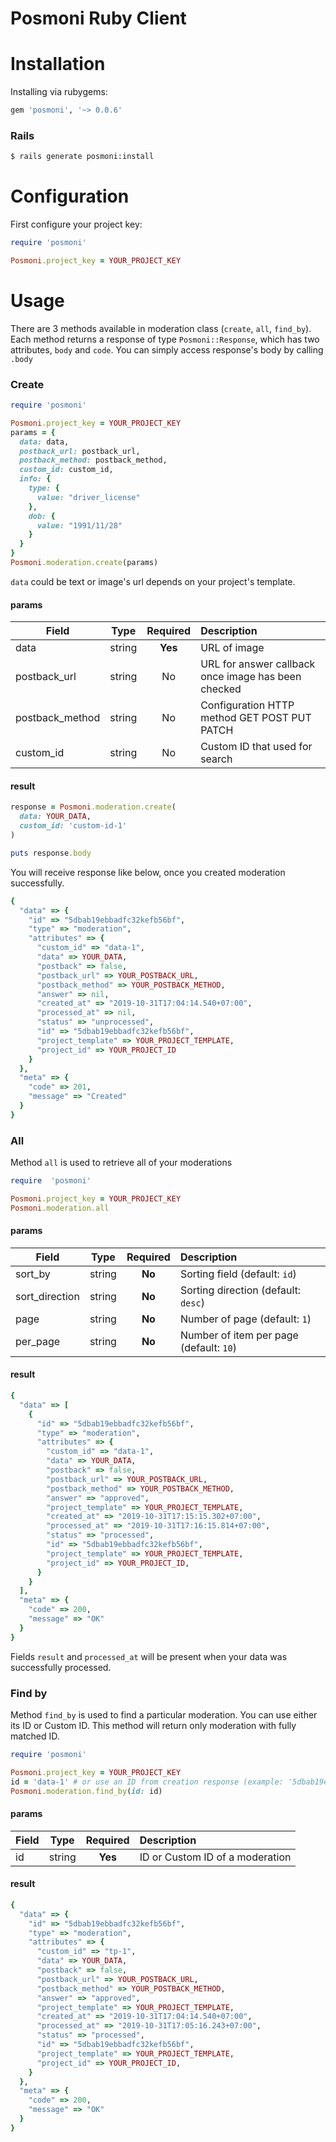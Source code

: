 # Posmoni Ruby Client

# Installation

Installing via rubygems:

```ruby
gem 'posmoni', '~> 0.0.6'
```

### Rails

```bash
$ rails generate posmoni:install
```

# Configuration

First configure your project key:

```ruby
require 'posmoni'

Posmoni.project_key = YOUR_PROJECT_KEY
```
# Usage

There are 3 methods available in moderation class (`create`, `all`, `find_by`). Each
method returns a response of type `Posmoni::Response`, which has two attributes,
`body` and `code`. You can simply access response's body by calling `.body`

### Create
```ruby
require 'posmoni'

Posmoni.project_key = YOUR_PROJECT_KEY
params = {
  data: data,
  postback_url: postback_url,
  postback_method: postback_method,
  custom_id: custom_id,
  info: {
    type: {
      value: "driver_license"
    },
    dob: {
      value: "1991/11/28"
    }
  }
}
Posmoni.moderation.create(params)
```

`data` could be text or image's url depends on your project's template.

#### params

| Field        | Type           | Required  | Description |
| ------------- |:-------------:| :-----:| :-----|
| data | string | **Yes** | URL of image |
| postback_url| string| No | URL for answer callback once image has been checked |
| postback_method| string | No | Configuration HTTP method GET POST PUT PATCH |
| custom_id | string | No | Custom ID that used for search |

#### result
```ruby
response = Posmoni.moderation.create(
  data: YOUR_DATA,
  custom_id: 'custom-id-1'
)

puts response.body
```

You will receive response like below, once you created moderation successfully.

```ruby
{
  "data" => {
    "id" => "5dbab19ebbadfc32kefb56bf",
    "type" => "moderation",
    "attributes" => {
      "custom_id" => "data-1",
      "data" => YOUR_DATA,
      "postback" => false,
      "postback_url" => YOUR_POSTBACK_URL,
      "postback_method" => YOUR_POSTBACK_METHOD,
      "answer" => nil,
      "created_at" => "2019-10-31T17:04:14.540+07:00",
      "processed_at" => nil,
      "status" => "unprocessed",
      "id" => "5dbab19ebbadfc32kefb56bf",
      "project_template" => YOUR_PROJECT_TEMPLATE,
      "project_id" => YOUR_PROJECT_ID
    }
  },
  "meta" => {
    "code" => 201,
    "message" => "Created"
  }
}
```

### All
Method `all` is used to retrieve all of your moderations

```ruby
require  'posmoni'

Posmoni.project_key = YOUR_PROJECT_KEY
Posmoni.moderation.all
```

#### params

| Field        | Type           | Required  | Description |
| ------------- |:-------------:| :-----:| :-----|
| sort_by | string | **No** | Sorting field (default: `id`) |
| sort_direction | string | **No** | Sorting direction (default: `desc`) |
| page | string | **No** | Number of page (default: `1`) |
| per_page | string | **No** | Number of item per page (default: `10`) |

#### result
```ruby
{
  "data" => [
    {
      "id" => "5dbab19ebbadfc32kefb56bf",
      "type" => "moderation",
      "attributes" => {
        "custom_id" => "data-1",
        "data" => YOUR_DATA,
        "postback" => false,
        "postback_url" => YOUR_POSTBACK_URL,
        "postback_method" => YOUR_POSTBACK_METHOD,
        "answer" => "approved",
        "project_template" => YOUR_PROJECT_TEMPLATE,
        "created_at" => "2019-10-31T17:15:15.302+07:00",
        "processed_at" => "2019-10-31T17:16:15.814+07:00",
        "status" => "processed",
        "id" => "5dbab19ebbadfc32kefb56bf",
        "project_template" => YOUR_PROJECT_TEMPLATE,
        "project_id" => YOUR_PROJECT_ID,
      }
    }
  ],
  "meta" => {
    "code" => 200,
    "message" => "OK"
  }
}
```

Fields `result` and `processed_at` will be present when your data was successfully processed.

### Find by
Method `find_by` is used to find a particular moderation. You can use either its
ID or Custom ID. This method will return only moderation with fully matched ID.

```ruby
require 'posmoni'

Posmoni.project_key = YOUR_PROJECT_KEY
id = 'data-1' # or use an ID from creation response (example: '5dbab19ebbadfc32kefb56bf')
Posmoni.moderation.find_by(id: id)
```

#### params

| Field        | Type           | Required  | Description |
| ------------- |:-------------:| :-----:| :-----|
| id | string | **Yes** | ID or Custom ID of a moderation |

#### result
```ruby
{
  "data" => {
    "id" => "5dbab19ebbadfc32kefb56bf",
    "type" => "moderation",
    "attributes" => {
      "custom_id" => "tp-1",
      "data" => YOUR_DATA,
      "postback" => false,
      "postback_url" => YOUR_POSTBACK_URL,
      "postback_method" => YOUR_POSTBACK_METHOD,
      "answer" => "approved",
      "project_template" => YOUR_PROJECT_TEMPLATE,
      "created_at" => "2019-10-31T17:04:14.540+07:00",
      "processed_at" => "2019-10-31T17:05:16.243+07:00",
      "status" => "processed",
      "id" => "5dbab19ebbadfc32kefb56bf",
      "project_template" => YOUR_PROJECT_TEMPLATE,
      "project_id" => YOUR_PROJECT_ID,
    }
  },
  "meta" => {
    "code" => 200,
    "message" => "OK"
  }
}
```
